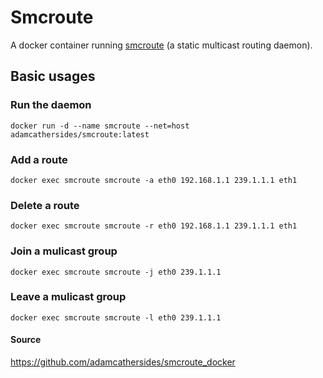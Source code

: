 # Smcroute 

A docker container running [smcroute](https://github.com/troglobit/smcroute) (a static multicast routing daemon).

## Basic usages

### Run the daemon
`docker run -d --name smcroute --net=host adamcathersides/smcroute:latest`

### Add a route
`docker exec smcroute smcroute -a eth0 192.168.1.1 239.1.1.1 eth1`

### Delete a route
`docker exec smcroute smcroute -r eth0 192.168.1.1 239.1.1.1 eth1`

### Join a mulicast group
`docker exec smcroute smcroute -j eth0 239.1.1.1`

### Leave a mulicast group
`docker exec smcroute smcroute -l eth0 239.1.1.1`

#### Source
https://github.com/adamcathersides/smcroute_docker
